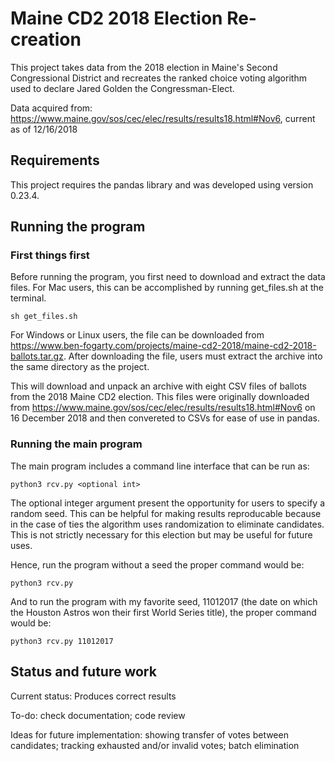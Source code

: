 # Maine CD2 2018 Election Re-creation

This project takes data from the 2018 election in Maine's Second Congressional District and recreates the ranked choice voting algorithm used to declare Jared Golden the Congressman-Elect.

Data acquired from: https://www.maine.gov/sos/cec/elec/results/results18.html#Nov6, current as of 12/16/2018

## Requirements

This project requires the pandas library and was developed using version 0.23.4.

## Running the program

### First things first

Before running the program, you first need to download and extract the data files. For Mac users, this can be accomplished by running get_files.sh at the terminal.

```
sh get_files.sh
```

For Windows or Linux users, the file can be downloaded from https://www.ben-fogarty.com/projects/maine-cd2-2018/maine-cd2-2018-ballots.tar.gz. After downloading the file, users must extract the archive into the same directory as the project.

This will download and unpack an archive with eight CSV files of ballots from the 2018 Maine CD2 election. This files were originally downloaded from https://www.maine.gov/sos/cec/elec/results/results18.html#Nov6 on 16 December 2018 and then convereted to CSVs for ease of use in pandas.

### Running the main program

The main program includes a command line interface that can be run as:

```
python3 rcv.py <optional int>
```

The optional integer argument present the opportunity for users to specify a random seed. This can be helpful for making results reproducable because in the case of ties the algorithm uses randomization to eliminate candidates. This is not strictly necessary for this election but may be useful for future uses.

Hence, run the program without a seed the proper command would be:

```
python3 rcv.py
```

And to run the program with my favorite seed, 11012017 (the date on which the Houston Astros won their first World Series title), the proper command would be:

```
python3 rcv.py 11012017
```

## Status and future work

Current status: Produces correct results

To-do: check documentation; code review

Ideas for future implementation: showing transfer of votes between candidates; tracking exhausted and/or invalid votes; batch elimination

